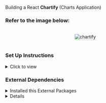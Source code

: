 Building a  React **Chartify** (Charts Application) 

### Refer to the image below:

<br/>
<div style="text-align: center;">
<img src="https://res.cloudinary.com/dqfqwre2q/image/upload/v1719497743/Screenshot_2721_mayr6h.png" alt="chartify" style="max-width:70%;box-shadow:0 2.8px 2.2px rgba(0, 0, 0, 0.12)">
</div>
<br/>


### Set Up Instructions

<details>
<summary>Click to view</summary>

- Download dependencies by running `npm install`
- Start up the app using `npm start`
</details>

### External Dependencies
<details>
<summary>Installed this External Packages</summary>

-  `npm install chart.js@3.9.1 react-chartjs-2@4.3.1 date-fns@2.29.3`
- `date-fns@2.29.3`
- `html2canvas`
</details>


<details>




> ### _Things to Keep in Mind_
>
> - All components you implement should go in the `src/components` directory.
> - Don't change the component folder names as those are the files being imported into the tests.



## Available Scripts

In the project directory, you can run:

### `npm start`

Runs the app in the development mode.\
Open [http://localhost:3000](http://localhost:3000) to view it in your browser.

The page will reload when you make changes.\
You may also see any lint errors in the console.

### `npm test`

Launches the test runner in the interactive watch mode.\
See the section about [running tests](https://facebook.github.io/create-react-app/docs/running-tests) for more information.

### `npm run build`

Builds the app for production to the `build` folder.\
It correctly bundles React in production mode and optimizes the build for the best performance.

The build is minified and the filenames include the hashes.\
Your app is ready to be deployed!

See the section about [deployment](https://facebook.github.io/create-react-app/docs/deployment) for more information.

### `npm run eject`

**Note: this is a one-way operation. Once you `eject`, you can't go back!**

